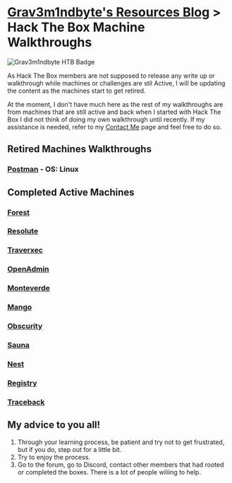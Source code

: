 # [Grav3m1ndbyte's Resources Blog](/index.html) > Hack The Box Machine Walkthroughs


![Grav3m1ndbyte HTB Badge](https://www.hackthebox.eu/badge/image/75471)




  As Hack The Box members are not supposed to release any write up or walkthrough while machines or challenges are stil Active, I will be updating the content as the machines start to get retired.

  At the moment, I don't have much here as the rest of my walkthroughs are from machines that are still active and back when I started with Hack The Box I did not think of doing my own walkthrough until recently. If my assistance is needed, refer to my [Contact Me](/contact.html) page and feel free to do so.


##


## Retired Machines Walkthroughs
###   [Postman](/HTB-Retired/Postman/postman.html) - OS: Linux


## Completed Active Machines
###  [Forest](/HTB-Active/forest.html)
###  [Resolute](/HTB-Active/resolute.html)
###  [Traverxec](/HTB-Active/traverxec.html)
###  [OpenAdmin](/HTB-Active/openadmin.html)
###  [Monteverde](/HTB-Active/monteverde.html)
###  [Mango](/HTB-Active/mango.html)
###  [Obscurity](/HTB-Active/obscurity.html)
###  [Sauna](/HTB-Active/sauna.html)
###  [Nest](/HTB-Active/nest.html)
###  [Registry](/HTB-Active/registry.html)
###  [Traceback](/HTB-Active/traceback.html)

##

## My advice to you all!

1. Through your learning process, be patient and try not to get frustrated, but if you do, step out for a little bit.
2. Try to enjoy the process.
3. Go to the forum, go to Discord, contact other members that had rooted or completed the boxes. There is a lot of people wiliing to help.
